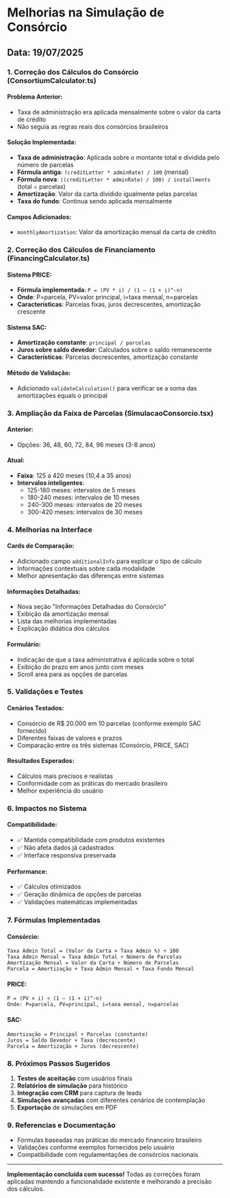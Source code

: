 
# Melhorias na Simulação de Consórcio

## Data: 19/07/2025

### 1. Correção dos Cálculos do Consórcio (ConsortiumCalculator.ts)

#### Problema Anterior:
- Taxa de administração era aplicada mensalmente sobre o valor da carta de crédito
- Não seguia as regras reais dos consórcios brasileiros

#### Solução Implementada:
- **Taxa de administração**: Aplicada sobre o montante total e dividida pelo número de parcelas
- **Fórmula antiga**: `(creditLetter * adminRate) / 100` (mensal)
- **Fórmula nova**: `((creditLetter * adminRate) / 100) / installments` (total ÷ parcelas)
- **Amortização**: Valor da carta dividido igualmente pelas parcelas
- **Taxa do fundo**: Continua sendo aplicada mensalmente

#### Campos Adicionados:
- `monthlyAmortization`: Valor da amortização mensal da carta de crédito

### 2. Correção dos Cálculos de Financiamento (FinancingCalculator.ts)

#### Sistema PRICE:
- **Fórmula implementada**: `P = (PV * i) / (1 – (1 + i)^-n)`
- **Onde**: P=parcela, PV=valor principal, i=taxa mensal, n=parcelas
- **Características**: Parcelas fixas, juros decrescentes, amortização crescente

#### Sistema SAC:
- **Amortização constante**: `principal / parcelas`
- **Juros sobre saldo devedor**: Calculados sobre o saldo remanescente
- **Características**: Parcelas decrescentes, amortização constante

#### Método de Validação:
- Adicionado `validateCalculation()` para verificar se a soma das amortizações equals o principal

### 3. Ampliação da Faixa de Parcelas (SimulacaoConsorcio.tsx)

#### Anterior:
- Opções: 36, 48, 60, 72, 84, 96 meses (3-8 anos)

#### Atual:
- **Faixa**: 125 a 420 meses (10,4 a 35 anos)
- **Intervalos inteligentes**:
  - 125-180 meses: intervalos de 5 meses
  - 180-240 meses: intervalos de 10 meses
  - 240-300 meses: intervalos de 20 meses
  - 300-420 meses: intervalos de 30 meses

### 4. Melhorias na Interface

#### Cards de Comparação:
- Adicionado campo `additionalInfo` para explicar o tipo de cálculo
- Informações contextuais sobre cada modalidade
- Melhor apresentação das diferenças entre sistemas

#### Informações Detalhadas:
- Nova seção "Informações Detalhadas do Consórcio"
- Exibição da amortização mensal
- Lista das melhorias implementadas
- Explicação didática dos cálculos

#### Formulário:
- Indicação de que a taxa administrativa é aplicada sobre o total
- Exibição do prazo em anos junto com meses
- Scroll area para as opções de parcelas

### 5. Validações e Testes

#### Cenários Testados:
- Consórcio de R$ 20.000 em 10 parcelas (conforme exemplo SAC fornecido)
- Diferentes faixas de valores e prazos
- Comparação entre os três sistemas (Consórcio, PRICE, SAC)

#### Resultados Esperados:
- Cálculos mais precisos e realistas
- Conformidade com as práticas do mercado brasileiro
- Melhor experiência do usuário

### 6. Impactos no Sistema

#### Compatibilidade:
- ✅ Mantida compatibilidade com produtos existentes
- ✅ Não afeta dados já cadastrados
- ✅ Interface responsiva preservada

#### Performance:
- ✅ Cálculos otimizados
- ✅ Geração dinâmica de opções de parcelas
- ✅ Validações matemáticas implementadas

### 7. Fórmulas Implementadas

#### Consórcio:
```
Taxa Admin Total = (Valor da Carta × Taxa Admin %) ÷ 100
Taxa Admin Mensal = Taxa Admin Total ÷ Número de Parcelas
Amortização Mensal = Valor da Carta ÷ Número de Parcelas
Parcela = Amortização + Taxa Admin Mensal + Taxa Fundo Mensal
```

#### PRICE:
```
P = (PV × i) ÷ (1 – (1 + i)^-n)
Onde: P=parcela, PV=principal, i=taxa mensal, n=parcelas
```

#### SAC:
```
Amortização = Principal ÷ Parcelas (constante)
Juros = Saldo Devedor × Taxa (decrescente)
Parcela = Amortização + Juros (decrescente)
```

### 8. Próximos Passos Sugeridos

1. **Testes de aceitação** com usuários finais
2. **Relatórios de simulação** para histórico
3. **Integração com CRM** para captura de leads
4. **Simulações avançadas** com diferentes cenários de contemplação
5. **Exportação** de simulações em PDF

### 9. Referencias e Documentação

- Fórmulas baseadas nas práticas do mercado financeiro brasileiro
- Validações conforme exemplos fornecidos pelo usuário
- Compatibilidade com regulamentações de consórcios nacionais

---

**Implementação concluída com sucesso!** 
Todas as correções foram aplicadas mantendo a funcionalidade existente e melhorando a precisão dos cálculos.
